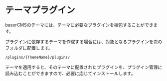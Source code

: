 # テーマプラグイン

baserCMSのテーマには、テーマに必要なプラグインを梱包することができます。

プラグインに依存するテーマを作成する場合には、対象となるプラグインを次のフォルダに配置します。

```shell
/plugins/{ThemeName}/plugins/
```

テーマを適用すると、そのテーマに配置されたプラグインを、プラグイン管理に読み込むことができますので、必要に応じてインストールします。
